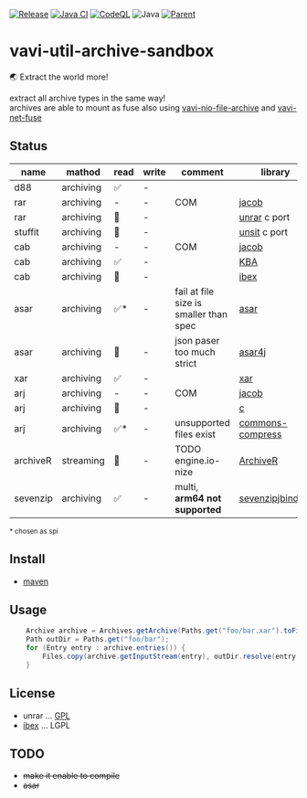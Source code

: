 [![Release](https://jitpack.io/v/umjammer/vavi-util-archive-sandbox.svg)](https://jitpack.io/#umjammer/vavi-util-archive-sandbox)
[![Java CI](https://github.com/umjammer/vavi-util-archive-sandbox/actions/workflows/maven.yml/badge.svg)](https://github.com/umjammer/vavi-util-archive-sandbox/actions)
[![CodeQL](https://github.com/umjammer/vavi-util-archive-sandbox/workflows/CodeQL/badge.svg)](https://github.com/umjammer/vavi-util-archive-sandbox/actions)
![Java](https://img.shields.io/badge/Java-17-b07219)
[![Parent](https://img.shields.io/badge/Parent-vavi--util--archive-pink)](https://github.com/umjammer/vavi-util-archive)

# vavi-util-archive-sandbox

🌏 Extract the world more!

extract all archive types in the same way!</br>
archives are able to mount as fuse also using [vavi-nio-file-archive](https://github.com/umjammer/vavi-apps-fuse/tree/master/vavi-nio-file-archive)
and [vavi-net-fuse](https://github.com/umjammer/vavi-apps-fuse/tree/master/vavi-net-fuse)

## Status

| name       | mathod     | read | write | comment                                | library                                                                                                                         |
|------------|------------|------|-------|----------------------------------------|---------------------------------------------------------------------------------------------------------------------------------|
| d88        | archiving  | ✅    | -     |                                        |                                                                                                                                 |
| rar        | archiving  | -    | -     | COM                                    | [jacob](https://github.com/freemansoft/jacob-project)                                                                           |
| rar        | archiving  | 🚧   | -     |                                        | [unrar](https://github.com/Lesik/unrar-free) c port                                                                             |
| stuffit    | archiving  | 🚧   | -     |                                        | [unsit](https://github.com/deadw00d/contrib/blob/1c4ab445a23fb0d0baf33aeb13284ccbfc26ff9f/aminet/util/arc/unsit/unsit.c) c port |
| cab        | archiving  | -    | -     | COM                                    | [jacob](https://github.com/freemansoft/jacob-project)                                                                           |
| cab        | archiving  | ✅    | -     |                                        | [KBA](https://www.madobe.net/archiver/lib/activex/kba.html)                                                                     |
| cab        | archiving  | 🚧   | -     |                                        | [ibex](https://util.ibex.org/src/org/ibex/util/)                                                                                |
| asar       | archiving  | ✅*   | -     | fail at file size is smaller than spec | [asar](https://github.com/Scroetchen/asar)                                                                                      |
| asar       | archiving  | 🚧   | -     | json paser too much strict             | [asar4j](https://github.com/anatawa12/asar4j)                                                                                    |
| xar        | archiving  | ✅    | -     |                                        | [xar](https://github.com/sprylab/xar)                                                                                           |
| arj        | archiving  | -    | -     | COM                                    | [jacob](https://github.com/freemansoft/jacob-project)                                                                           |
| arj        | archiving  | 🚧   | -     |                                        | [c](https://github.com/tripsin/unarj)                                                                                           |
| arj        | archiving  | ✅*   | -     | unsupported files exist                | [commons-compress](https://commons.apache.org/proper/commons-compress/)                                                         |
| archiveR   | streaming  | 🚧   | -     | TODO engine.io-nize                    | [ArchiveR](https://github.com/prog-ai/ArchivR)                                                                                  |
| sevenzip   | archiving  | ✅    | -     | multi, **arm64 not supported**         | [sevenzipjbinding](https://github.com/borisbrodski/sevenzipjbinding)                                                            |

<sub>* chosen as spi</sub>

## Install

 * [maven](https://jitpack.io/#umjammer/vavi-util-archive-sandbox)

## Usage

```java
    Archive archive = Archives.getArchive(Paths.get("foo/bar.xar").toFile());
    Path outDir = Paths.get("foo/bar");
    for (Entry entry : archive.entries()) {
        Files.copy(archive.getInputStream(entry), outDir.resolve(entry.getName()));
    }
```

## License

 * unrar ... [GPL](http://www.gnu.org/licenses/gpl.html)
 * [ibex](https://util.ibex.org/src/org/ibex/util/) ... LGPL

## TODO

 * ~~make it enable to compile~~
 * ~~asar~~

